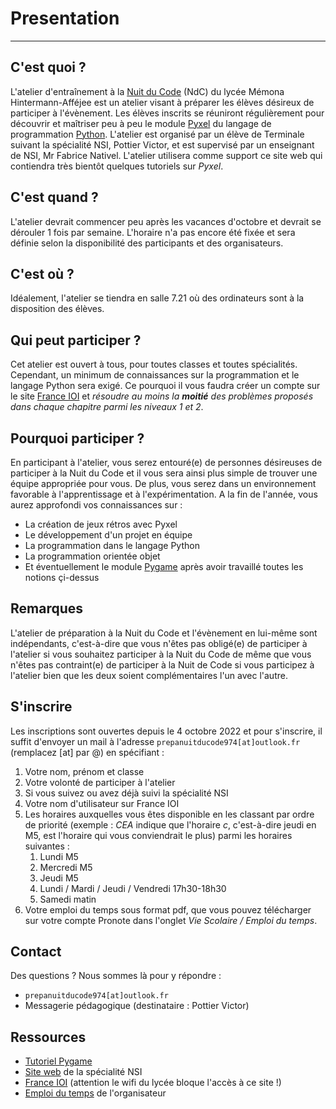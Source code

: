 # Presentation
---
## C'est quoi ?

L'atelier d'entraînement à la [Nuit du Code](https://nuitducode.github.io/DOCUMENTATION/) (NdC) du lycée Mémona Hintermann-Afféjee est un atelier visant à préparer les élèves désireux de participer à l'évènement. Les élèves inscrits se réuniront régulièrement pour découvrir et maîtriser peu à peu le module [Pyxel](https://github.com/kitao/pyxel) du langage de programmation [Python](https://www.python.org/). L'atelier est organisé par un élève de Terminale suivant la spécialité NSI, Pottier Victor, et est supervisé par un enseignant de NSI, Mr Fabrice Nativel. L'atelier utilisera comme support ce site web qui contiendra très bientôt quelques tutoriels sur _Pyxel_.

## C'est quand ?

L'atelier devrait commencer peu après les vacances d'octobre et devrait se dérouler 1 fois par semaine. L'horaire n'a pas encore été fixée et sera définie selon la disponibilité des participants et des organisateurs.

## C'est où ?

Idéalement, l'atelier se tiendra en salle 7.21 où des ordinateurs sont à la disposition des élèves.

## Qui peut participer ?

Cet atelier est ouvert à tous, pour toutes classes et toutes spécialités. Cependant, un minimum de connaissances sur la programmation et le langage Python sera exigé. Ce pourquoi il vous faudra créer un compte sur le site [France IOI](http://www.france-ioi.org/algo/chapters.php) et _résoudre au moins la **moitié** des problèmes proposés dans chaque chapitre parmi les niveaux 1 et 2_.

## Pourquoi participer ?

En participant à l'atelier, vous serez entouré(e) de personnes désireuses de participer à la Nuit du Code et il vous sera ainsi plus simple de trouver une équipe appropriée pour vous. De plus, vous serez dans un environnement favorable à l'apprentissage et à l'expérimentation. A la fin de l'année, vous aurez approfondi vos connaissances sur :

- La création de jeux rétros avec Pyxel
- Le développement d'un projet en équipe
- La programmation dans le langage Python
- La programmation orientée objet
- Et éventuellement le module [Pygame](https://www.pygame.org/wiki/about) après avoir travaillé toutes les notions çi-dessus

## Remarques

L'atelier de préparation à la Nuit du Code et l'évènement en lui-même sont indépendants, c'est-à-dire que vous n'êtes pas obligé(e) de participer à l'atelier si vous souhaitez participer à la Nuit du Code de même que vous n'êtes pas contraint(e) de participer à la Nuit de Code si vous participez à l'atelier bien que les deux soient complémentaires l'un avec l'autre.

## S'inscrire

Les inscriptions sont ouvertes depuis le 4 octobre 2022 et pour s'inscrire, il suffit d'envoyer un mail à l'adresse `prepanuitducode974[at]outlook.fr` (remplacez [at] par @) en spécifiant : 

1. Votre nom, prénom et classe
2. Votre volonté de participer à l'atelier
3. Si vous suivez ou avez déjà suivi la spécialité NSI
4. Votre nom d'utilisateur sur France IOI
5. Les horaires auxquelles vous êtes disponible en les classant par ordre de priorité (exemple : _CEA_ indique que l'horaire _c_, c'est-à-dire jeudi en M5, est l'horaire qui vous conviendrait le plus) parmi les horaires suivantes :
    1. Lundi M5
    2. Mercredi M5
    3. Jeudi M5
    4. Lundi / Mardi / Jeudi / Vendredi 17h30-18h30
    5. Samedi matin
6. Votre emploi du temps sous format pdf, que vous pouvez télécharger sur votre compte Pronote dans l'onglet _Vie Scolaire / Emploi du temps_.

## Contact

Des questions ? Nous sommes là pour y répondre :

- `prepanuitducode974[at]outlook.fr`
- Messagerie pédagogique (destinataire : Pottier Victor)

## Ressources

- [Tutoriel Pygame](https://victorminator.github.io/atelier_pygame)
- [Site web](https://fabricenativel.github.io) de la spécialité NSI
- [France IOI](http://www.france-ioi.org/algo/chapters.php) (attention le wifi du lycée bloque l'accès à ce site !)
- [Emploi du temps](documents/emploi_du_temps_Pottier_Victor.pdf) de l'organisateur